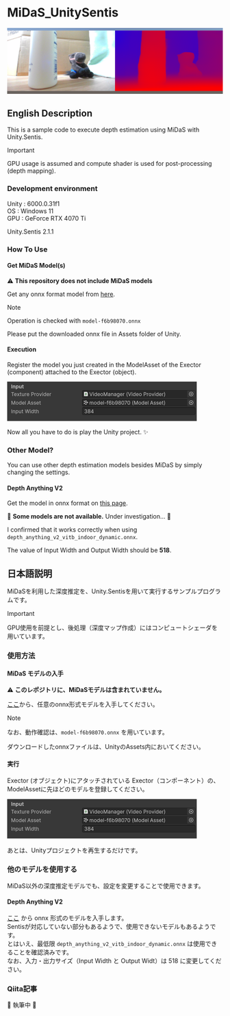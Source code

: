 # MiDaS_UnitySentis

![Demo Image](https://github.com/Yupopyoi/MiDaS_UnitySentis/blob/main/DemoImage/MiDaS_DemoImage.png)

## English Description

This is a sample code to execute depth estimation using MiDaS with Unity.Sentis.

> [!IMPORTANT]
> GPU usage is assumed and compute shader is used for post-processing (depth mapping).

### Development environment

Unity : 6000.0.31f1  
OS : Windows 11  
GPU : GeForce RTX 4070 Ti  

Unity.Sentis 2.1.1  

### How To Use

#### Get MiDaS Model(s)

:warning: **This repository does not include MiDaS models**  

Get any onnx format model from [here](https://github.com/isl-org/MiDaS/releases/tag/v2_1).  

> [!NOTE]
> Operation is checked with ```model-f6b98070.onnx```

Please put the downloaded onnx file in Assets folder of Unity.

#### Execution

Register the model you just created in the ModelAsset of the Exector (component) attached to the Exector (object).  

![RegisterModel](https://github.com/Yupopyoi/MiDaS_UnitySentis/blob/main/DemoImage/RegisterModel.png)

Now all you have to do is play the Unity project. ✨

### Other Model?

You can use other depth estimation models besides MiDaS by simply changing the settings.  

#### Depth Anything V2

Get the model in onnx format on [this page](https://github.com/fabio-sim/Depth-Anything-ONNX/releases/tag/v2.0.0).

:construction: **Some models are not available.** Under investigation...  :construction:  

I confirmed that it works correctly when using  ```depth_anything_v2_vitb_indoor_dynamic.onnx```.  

The value of Input Width and Output Width should be **518**.

## 日本語説明

MiDaSを利用した深度推定を、Unity.Sentisを用いて実行するサンプルプログラムです。

> [!IMPORTANT]
> GPU使用を前提とし、後処理（深度マップ作成）にはコンピュートシェーダを用いています。

### 使用方法

#### MiDaS モデルの入手

:warning: **このレポジトリに、MiDaSモデルは含まれていません。**  

[ここ](https://github.com/isl-org/MiDaS/releases/tag/v2_1)から、任意のonnx形式モデルを入手してください。  

> [!NOTE]
> なお、動作確認は、```model-f6b98070.onnx``` を用いています。  

ダウンロードしたonnxファイルは、UnityのAssets内においてください。

#### 実行

Exector (オブジェクト)にアタッチされている Exector（コンポーネント）の、ModelAssetに先ほどのモデルを登録してください。

![RegisterModel](https://github.com/Yupopyoi/MiDaS_UnitySentis/blob/main/DemoImage/RegisterModel.png)  

あとは、Unityプロジェクトを再生するだけです。

### 他のモデルを使用する

MiDaS以外の深度推定モデルでも、設定を変更することで使用できます。  

#### Depth Anything V2

[ここ](https://github.com/fabio-sim/Depth-Anything-ONNX/releases/tag/v2.0.0) から onnx 形式のモデルを入手します。  
Sentisが対応していない部分もあるようで、使用できないモデルもあるようです。  
とはいえ、最低限 ```depth_anything_v2_vitb_indoor_dynamic.onnx``` は使用できることを確認済みです。  
なお、入力・出力サイズ（Input Width と Output Widt）は 518 に変更してください。  


### Qiita記事

:construction: 執筆中 :construction:

